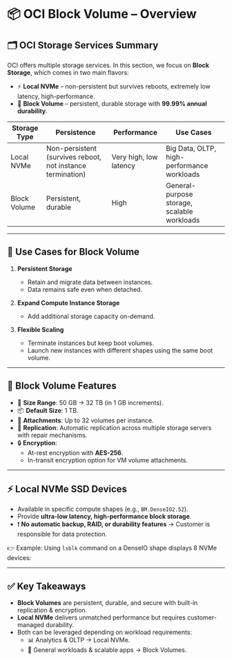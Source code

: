 # 📦 OCI Block Volume – Overview  

## 🗂 OCI Storage Services Summary  
OCI offers multiple storage services. In this section, we focus on **Block Storage**, which comes in two main flavors:  

- ⚡ **Local NVMe** – non-persistent but survives reboots, extremely low latency, high-performance.  
- 💽 **Block Volume** – persistent, durable storage with **99.99% annual durability**.  

| Storage Type  | Persistence | Performance | Use Cases |
|---------------|-------------|-------------|-----------|
| Local NVMe    | Non-persistent (survives reboot, not instance termination) | Very high, low latency | Big Data, OLTP, high-performance workloads |
| Block Volume  | Persistent, durable | High | General-purpose storage, scalable workloads |

---

## 🎯 Use Cases for Block Volume  
1. **Persistent Storage**  
   - Retain and migrate data between instances.  
   - Data remains safe even when detached.  

2. **Expand Compute Instance Storage**  
   - Add additional storage capacity on-demand.  

3. **Flexible Scaling**  
   - Terminate instances but keep boot volumes.  
   - Launch new instances with different shapes using the same boot volume.  

---

## 🔑 Block Volume Features  
- 📏 **Size Range**: 50 GB → 32 TB (in 1 GB increments).  
- 📦 **Default Size**: 1 TB.  
- 🔗 **Attachments**: Up to 32 volumes per instance.  
- 🔄 **Replication**: Automatic replication across multiple storage servers with repair mechanisms.  
- 🔒 **Encryption**:  
  - At-rest encryption with **AES-256**.  
  - In-transit encryption option for VM volume attachments.  

---

## ⚡ Local NVMe SSD Devices  
- Available in specific compute shapes (e.g., `BM.DenseIO2.52`).  
- Provide **ultra-low latency, high-performance block storage**.  
- ❗ **No automatic backup, RAID, or durability features** → Customer is responsible for data protection.  

👉 Example: Using `lsblk` command on a DenseIO shape displays 8 NVMe devices:  

---

## ✅ Key Takeaways  
- **Block Volumes** are persistent, durable, and secure with built-in replication & encryption.  
- **Local NVMe** delivers unmatched performance but requires customer-managed durability.  
- Both can be leveraged depending on workload requirements:  
  - 📊 Analytics & OLTP → Local NVMe.  
  - 💼 General workloads & scalable apps → Block Volumes.  

